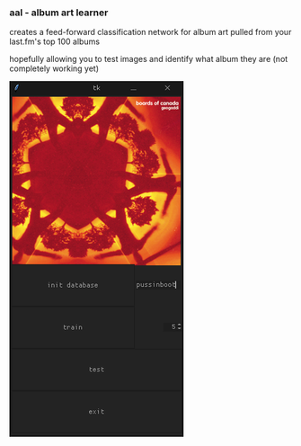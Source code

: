### aal - album art learner

creates a feed-forward classification network for album art pulled from your last.fm's top 100 albums

hopefully allowing you to test images and identify what album they are (not completely working yet)

![here's a preview](https://raw.githubusercontent.com/pussinboot/aal/master/preview.png)